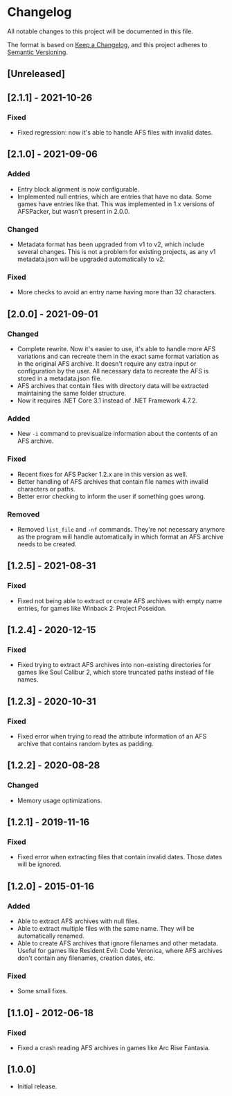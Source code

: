 # Changelog
All notable changes to this project will be documented in this file.

The format is based on [Keep a Changelog](https://keepachangelog.com/en/1.0.0/),
and this project adheres to [Semantic Versioning](https://semver.org/spec/v2.0.0.html).

## [Unreleased]

## [2.1.1] - 2021-10-26
### Fixed
- Fixed regression: now it's able to handle AFS files with invalid dates.

## [2.1.0] - 2021-09-06
### Added
- Entry block alignment is now configurable.
- Implemented null entries, which are entries that have no data. Some games have entries like that. This was implemented in 1.x versions of AFSPacker, but wasn't present in 2.0.0.

### Changed
- Metadata format has been upgraded from v1 to v2, which include several changes. This is not a problem for existing projects, as any v1 metadata.json will be upgraded automatically to v2.

### Fixed
- More checks to avoid an entry name having more than 32 characters.

## [2.0.0] - 2021-09-01
### Changed
- Complete rewrite. Now it's easier to use, it's able to handle more AFS variations and can recreate them in the exact same format variation as in the original AFS archive. It doesn't require any extra input or configuration by the user. All necessary data to recreate the AFS is stored in a metadata.json file.
- AFS archives that contain files with directory data will be extracted maintaining the same folder structure.
- Now it requires .NET Core 3.1 instead of .NET Framework 4.7.2.
### Added
- New `-i` command to previsualize information about the contents of an AFS archive.
### Fixed
- Recent fixes for AFS Packer 1.2.x are in this version as well.
- Better handling of AFS archives that contain file names with invalid characters or paths.
- Better error checking to inform the user if something goes wrong.
### Removed
- Removed `list_file` and `-nf` commands. They're not necessary anymore as the program will handle automatically in which format an AFS archive needs to be created.

## [1.2.5] - 2021-08-31
### Fixed
- Fixed not being able to extract or create AFS archives with empty name entries, for games like Winback 2: Project Poseidon.

## [1.2.4] - 2020-12-15
### Fixed
- Fixed trying to extract AFS archives into non-existing directories for games like Soul Calibur 2, which store truncated paths instead of file names.

## [1.2.3] - 2020-10-31
### Fixed
- Fixed error when trying to read the attribute information of an AFS archive that contains random bytes as padding.

## [1.2.2] - 2020-08-28
### Changed
- Memory usage optimizations.

## [1.2.1] - 2019-11-16
### Fixed
- Fixed error when extracting files that contain invalid dates. Those dates will be ignored.

## [1.2.0] - 2015-01-16
### Added
- Able to extract AFS archives with null files.
- Able to extract multiple files with the same name. They will be automatically renamed.
- Able to create AFS archives that ignore filenames and other metadata. Useful for games like Resident Evil: Code Veronica, where AFS archives don't contain any filenames, creation dates, etc.

### Fixed
- Some small fixes.

## [1.1.0] - 2012-06-18
### Fixed
- Fixed a crash reading AFS archives in games like Arc Rise Fantasia.

## [1.0.0]
- Initial release.